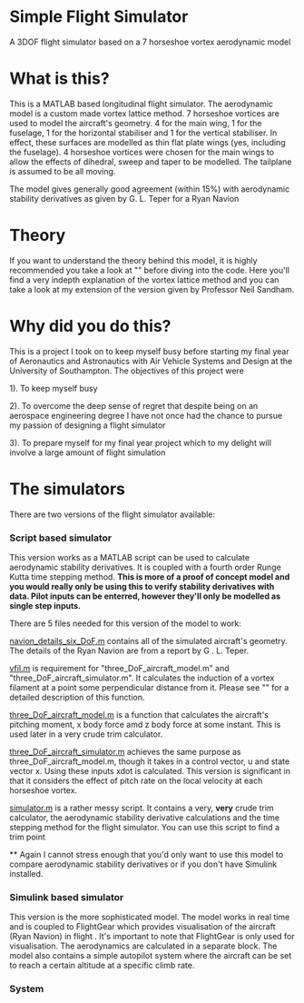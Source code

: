 # Simple Flight Simulator
A 3DOF flight simulator based on a 7 horseshoe vortex aerodynamic model

# What is this?
This is a MATLAB based longitudinal flight simulator. The aerodynamic model is a custom made vortex lattice method. 7 horseshoe vortices are
used to model the aircraft's geometry. 4 for the main wing, 1 for the fuselage, 1 for the horizontal stabiliser and 1 for the vertical stabiliser. In effect,
these surfaces are modelled as thin flat plate wings (yes, including the fuselage). 4 horseshoe vortices were chosen for the main wings to allow the effects of 
dihedral, sweep and taper to be modelled. The tailplane is assumed to be all moving.

The model gives generally good agreement (within 15%) with aerodynamic stability derivatives as given by G. L. Teper for a Ryan Navion

# Theory
If you want to understand the theory behind this model, it is highly recommended you take a look at "" before diving into the code. Here you'll find a very
indepth explanation of the vortex lattice method and you can take a look at my extension of the version given by Professor Neil Sandham.

# Why did you do this?
This is a project I took on to keep myself busy before starting my final year of Aeronautics and Astronautics with Air Vehicle Systems and Design at the University of Southampton. The objectives of this project were

1). To keep myself busy

2). To overcome the deep sense of regret that despite being on an aerospace engineering degree I have not once had the chance to pursue my passion of designing a flight simulator

3). To prepare myself for my final year project which to my delight will involve a large amount of flight simulation

# The simulators

There are two versions of the flight simulator available:

### Script based simulator
This version works as a MATLAB script can be used to calculate aerodynamic stability
derivatives. It is coupled with a fourth order Runge Kutta time stepping method. **This
is more of a proof of concept model and you would really only be using this to verify stability
derivatives with data. Pilot inputs can be enterred, however they'll only be modelled as single step inputs.**

There are 5 files needed for this version of the model to work:

[navion_details_six_DoF.m](https://github.com/DeclanClifford/simple_flight_simulator/blob/master/script%20version/navion_details_six_DoF.m) contains all of the simulated aircraft's geometry. The details of the Ryan Navion are from a report by G . L. Teper.

[vfil.m](https://github.com/DeclanClifford/simple_flight_simulator/blob/master/script%20version/vfil.m) is requirement for "three_DoF_aircraft_model.m" and "three_DoF_aircraft_simulator.m". It calculates the induction of a vortex filament at a point some perpendicular
distance from it. Please see "" for a detailed description of this function.

[three_DoF_aircraft_model.m](https://github.com/DeclanClifford/simple_flight_simulator/blob/master/script%20version/three_DoF_aircraft_model.m) is a function that calculates the aircraft's pitching moment, x body force amd z body force at some instant. This is used later
in a very crude trim calculator.

[three_DoF_aircraft_simulator.m](https://github.com/DeclanClifford/simple_flight_simulator/blob/master/script%20version/three_DoF_aircraft_simulator.m) achieves the same purpose as three_DoF_aircraft_model.m, though it takes in a control vector, u and state vector x. Using these inputs 
xdot is calculated. This version is significant in that it considers the effect of pitch rate on the local velocity at each horseshoe vortex.

[simulator.m](https://github.com/DeclanClifford/simple_flight_simulator/blob/master/script%20version/simulator.m) is a rather messy script. It contains a very, **very** crude trim calculator, the aerodynamic stability derivative calculations and the time stepping method for the flight simulator. You can use this script to find a trim point 

** Again I cannot stress enough that you'd only want to use this model to compare aerodynamic stability derivatives or if you don't have Simulink installed.


### Simulink based simulator
This version is the more sophisticated model. The model works in real time and is coupled 
to FlightGear which provides visualisation of the aircraft (Ryan Navion) in flight . It's important to note
that FlightGear is only used for visualisation. The aerodynamics are calculated in a separate block. The model
also contains a simple autopilot system where the aircraft can be set to reach a certain altitude at a specific climb rate.

### System











